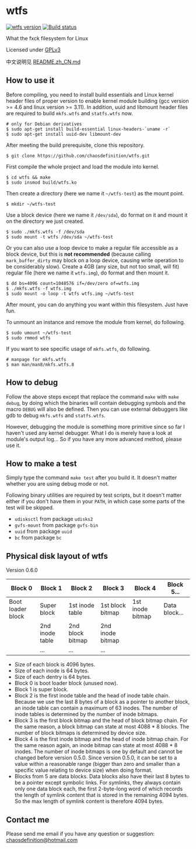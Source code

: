 # wtfs
[![wtfs version](https://badge.fury.io/gh/chaosdefinition%2Fwtfs.svg)](http://badge.fury.io/gh/chaosdefinition%2Fwtfs)
[![Build status](https://travis-ci.org/chaosdefinition/wtfs.svg)](https://travis-ci.org/chaosdefinition/wtfs)

What the fxck filesystem for Linux

Licensed under [GPLv3](LICENSE.txt)

中文说明见 [README.zh_CN.md](README.zh_CN.md)

## How to use it
Before compiling, you need to install build essentials and Linux kernel header
 files of proper version to enable kernel module building (gcc version >= 4.6
 and linux version >= 3.11). In addition, uuid and libmount header files are
 required to build `mkfs.wtfs` and `statfs.wtfs` now.
```Shell
# only for Debian derivatives
$ sudo apt-get install build-essential linux-headers-`uname -r`
$ sudo apt-get install uuid-dev libmount-dev
```

After meeting the build prerequisite, clone this repository.
```Shell
$ git clone https://github.com/chaosdefinition/wtfs.git
```

First compile the whole project and load the module into kernel.
```Shell
$ cd wtfs && make
$ sudo insmod build/wtfs.ko
```

Then create a directory (here we name it `~/wtfs-test`) as the mount point.
```Shell
$ mkdir ~/wtfs-test
```

Use a block device (here we name it `/dev/sda`), do format on it and mount it
 on the directory we just created.
```Shell
$ sudo ./mkfs.wtfs -f /dev/sda
$ sudo mount -t wtfs /dev/sda ~/wtfs-test
```
Or you can also use a loop device to make a regular file accessible as a block
 device, but this is **not recommended** (because calling `mark_buffer_dirty`
 may block on a loop device, causing write operation to be considerably slow).
 Create a 4GB (any size, but not too small, will fit) regular file (here we name
 it `wtfs.img`), do format and then mount it.
```Shell
$ dd bs=4096 count=1048576 if=/dev/zero of=wtfs.img
$ ./mkfs.wtfs -f wtfs.img
$ sudo mount -o loop -t wtfs wtfs.img ~/wtfs-test
```

After mount, you can do anything you want within this filesystem. Just have fun.

To unmount an instance and remove the module from kernel, do following.
```Shell
$ sudo umount ~/wtfs-test
$ sudo rmmod wtfs
```

If you want to see specific usage of `mkfs.wtfs`, do following.
```Shell
# manpage for mkfs.wtfs
$ man man/man8/mkfs.wtfs.8
```

## How to debug
Follow the above steps except that replace the command `make` with `make debug`,
 by doing which the binaries will contain debugging symbols and the macro
 `DEBUG` will also be defined. Then you can use external debuggers like gdb to
 debug `mkfs.wtfs` and `statfs.wtfs`.

However, debugging the module is something more primitive since so far I haven't
 used any kernel debugger. What I do is merely have a look at module's output
 log... So if you have any more advanced method, please use it.

## How to make a test
Simply type the command `make test` after you build it. It doesn't matter
 whether you are using debug mode or not.

Following binary utilities are required by test scripts, but it doesn't matter
 either if you don't have them in your `PATH`, in which case some parts of the
 test will be skipped.

* `udisksctl` from package `udisks2`
* `gvfs-mount` from package `gvfs-bin`
* `uuid` from package `uuid`
* `bc` from package `bc`

## Physical disk layout of wtfs
Version 0.6.0

Block 0 | Block 1 | Block 2 | Block 3 | Block 4 | Block 5... |
------- | ------- | ------- | ------- | ------- | ---------- |
Boot loader block | Super block | 1st inode table | 1st block bitmap | 1st inode bitmap | Data block...
 | | 2nd inode table | 2nd block bitmap | 2nd inode bitmap |
 | | ... | ... | ... |

* Size of each block is 4096 bytes.
* Size of each inode is 64 bytes.
* Size of each dentry is 64 bytes.
* Block 0 is boot loader block (unused now).
* Block 1 is super block.
* Block 2 is the first inode table and the head of inode table chain. Because we
 use the last 8 bytes of a block as a pointer to another block, an inode table
 can contain a maximum of 63 inodes. The number of inode tables is determined by
 the number of inode bitmaps.
* Block 3 is the first block bitmap and the head of block bitmap chain. For the
 same reason, a block bitmap can state at most 4088 * 8 blocks. The number of
 block bitmaps is determined by device size.
* Block 4 is the first inode bitmap and the head of inode bitmap chain. For the
 same reason again, an inode bitmap can state at most 4088 * 8 inodes. The
 number of inode bitmaps is one by default and cannot be changed before version
 0.5.0. Since version 0.5.0, it can be set to a value within a reasonable range
 (bigger than zero and smaller than a specific value relating to device size)
 when doing format.
* Blocks from 5 are data blocks. Data blocks also have their last 8 bytes to be
 a pointer except symbolic links. For symlinks, they always contain only one
 data block each, the first 2-byte-long word of which records the length of
 symlink content that is stored in the remaining 4094 bytes. So the max length
 of symlink content is therefore 4094 bytes.

## Contact me
Please send me email if you have any question or suggestion: chaosdefinition@hotmail.com

